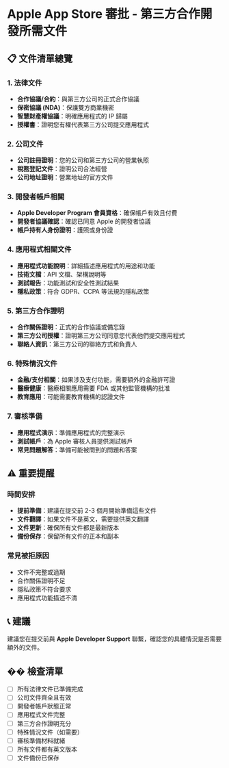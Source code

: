 # Apple App Store 審批 - 第三方合作開發所需文件

## 📋 文件清單總覽

### 1. **法律文件**
- **合作協議/合約**：與第三方公司的正式合作協議
- **保密協議 (NDA)**：保護雙方商業機密
- **智慧財產權協議**：明確應用程式的 IP 歸屬
- **授權書**：證明您有權代表第三方公司提交應用程式

### 2. **公司文件**
- **公司註冊證明**：您的公司和第三方公司的營業執照
- **稅務登記文件**：證明公司合法經營
- **公司地址證明**：營業地址的官方文件

### 3. **開發者帳戶相關**
- **Apple Developer Program 會員資格**：確保帳戶有效且付費
- **開發者協議確認**：確認已同意 Apple 的開發者協議
- **帳戶持有人身份證明**：護照或身份證

### 4. **應用程式相關文件**
- **應用程式功能說明**：詳細描述應用程式的用途和功能
- **技術文檔**：API 文檔、架構說明等
- **測試報告**：功能測試和安全性測試結果
- **隱私政策**：符合 GDPR、CCPA 等法規的隱私政策

### 5. **第三方合作證明**
- **合作關係證明**：正式的合作協議或備忘錄
- **第三方公司授權**：證明第三方公司同意您代表他們提交應用程式
- **聯絡人資訊**：第三方公司的聯絡方式和負責人

### 6. **特殊情況文件**
- **金融/支付相關**：如果涉及支付功能，需要額外的金融許可證
- **醫療健康**：醫療相關應用需要 FDA 或其他監管機構的批准
- **教育應用**：可能需要教育機構的認證文件

### 7. **審核準備**
- **應用程式演示**：準備應用程式的完整演示
- **測試帳戶**：為 Apple 審核人員提供測試帳戶
- **常見問題解答**：準備可能被問到的問題和答案

## ⚠️ 重要提醒

### 時間安排
- **提前準備**：建議在提交前 2-3 個月開始準備這些文件
- **文件翻譯**：如果文件不是英文，需要提供英文翻譯
- **文件更新**：確保所有文件都是最新版本
- **備份保存**：保留所有文件的正本和副本

### 常見被拒原因
- 文件不完整或過期
- 合作關係證明不足
- 隱私政策不符合要求
- 應用程式功能描述不清

## 📞 建議

建議您在提交前與 **Apple Developer Support** 聯繫，確認您的具體情況是否需要額外的文件。

## �� 檢查清單

- [ ] 所有法律文件已準備完成
- [ ] 公司文件齊全且有效
- [ ] 開發者帳戶狀態正常
- [ ] 應用程式文件完整
- [ ] 第三方合作證明充分
- [ ] 特殊情況文件（如需要）
- [ ] 審核準備材料就緒
- [ ] 所有文件都有英文版本
- [ ] 文件備份已保存